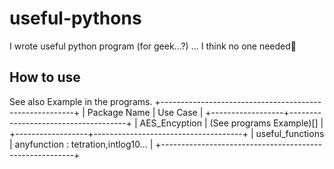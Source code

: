 # useful-pythons
I wrote useful python program (for geek...?)
... I think no one needed🤣

## How to use
See also Example in the programs.
+--------------------------------------------------------+
| Package Name     | Use Case                            |
+------------------+-------------------------------------+
| AES_Encyption    | (See programs Example)[]            |
+------------------+-------------------------------------+
| useful_functions | anyfunction : tetration,intlog10... |
+--------------------------------------------------------+